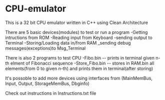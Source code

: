 # CPU-emulator

This is a 32 bit CPU emulator written in C++ using Clean Architecture

There are 5 basic devices(modules) to test or run a program 
-Getting intructions from ROM
-Reading input from Keyboard
-sending output to Terminal
-Storing/Loading data in/from RAM
_sending debug messages(exceptions)to Msg_Terminal

There is also 2 programs to test CPU
-Fibo.bin  -- prints in terminal given n-th elment of Fibonacci sequence
-Store_Fibo.bin -- stores in RAM.bin all elements(from 0 to given n-th) and prints them in terminal(after storing)


It's possoble to add more devices using interfaces from (MainMemBus, Input, Output, StorageMemBus, Dbginfo)

Check out instructions in Instructions.txt file

